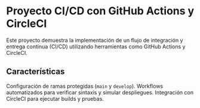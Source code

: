 # Proyecto CI/CD con GitHub Actions y CircleCI
Este proyecto demuestra la implementación de un flujo de integración y entrega continua (CI/CD) utilizando herramientas como GitHub Actions y CircleCI.
## Características
Configuración de ramas protegidas (`main` y `develop`).
Workflows automatizados para verificar sintaxis y simular despliegues.
Integración con CircleCI para ejecutar builds y pruebas.
